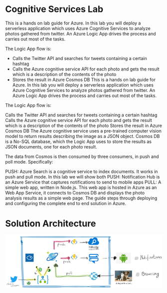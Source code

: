# Cognitive Services Lab
This is a hands on lab guide for Azure. In this lab you will deploy a serverless application which uses Azure Cognitive Services to analyze photos gathered from twitter. An Azure Logic App drives the process and carries out most of the tasks. 

The Logic App flow is:
- Calls the Twitter API and searches for tweets containing a certain hashtag
- Calls the Azure cognitive service API for each photo and gets the result which is a description of the contents of the photo
- Stores the result in Azure Cosmos DB
This is a hands on lab guide for Azure. In this lab you will deploy a serverless application which uses Azure Cognitive Services to analyze photos gathered from twitter. An Azure Logic App drives the process and carries out most of the tasks.

The Logic App flow is:

Calls the Twitter API and searches for tweets containing a certain hashtag
Calls the Azure cognitive service API for each photo and gets the result which is a description of the contents of the photo
Stores the result in Azure Cosmos DB
The Azure cognitive service uses a pre-trained computer vision model to return results describing the image as a JSON object. Cosmos DB is a No-SQL database, which the Logic App uses to store the results as JSON documents, one for each photo result.

The data from Cosmos is then consumed by three consumers, in push and poll mode. Specifically:

PUSH: Azure Search is a cognitive service to index documents. It works in push and pull mode. In this lab we will show both
PUSH: Notification Hub is an Azure Service that captures notifications to send to mobile apps
PULL: A simple web app, written in Node.js. This web app is hosted in Azure as an Web App Service, it connects to Cosmos DB and displays the photo analysis results as a simple web page.
The guide steps through deploying and configuring the complete end to end solution in Azure.
# Solution Architecture
![arch](arch.png)
